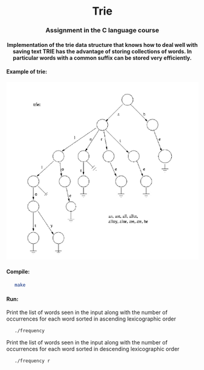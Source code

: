 <h1 align="center"> Trie </h1>

<h3 align="center"> Assignment in the C language course </h3>

<h4 align="center">  Implementation of the trie data structure that knows how to deal well with saving text
TRIE has the advantage of storing collections of words. In particular words with a common suffix can be stored very efficiently. </h4>

<h4> Example of trie: </h4>

![alt text](https://github.com/OfirOvadia96/C-language-course/blob/master/example_of_trie.jpg?raw=true)


<h4> Compile: </h4>

```sh
   make
```

<h4> Run: </h4>

Print the list of words seen in the input along with the number of occurrences for each word sorted in ascending lexicographic order

```sh
   ./frequency
```

Print the list of words seen in the input along with the number of occurrences for each word sorted in descending lexicographic order

```sh
   ./frequency r
```
